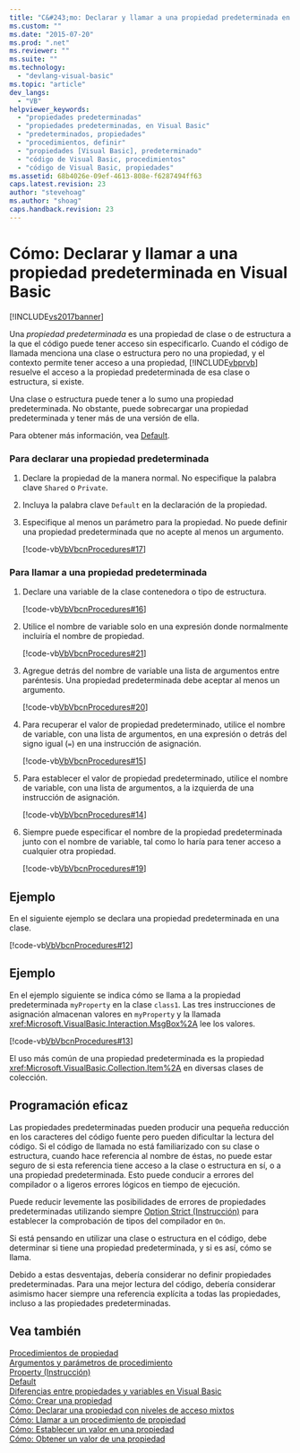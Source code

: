 ```yaml
---
title: "C&#243;mo: Declarar y llamar a una propiedad predeterminada en Visual Basic | Microsoft Docs"
ms.custom: ""
ms.date: "2015-07-20"
ms.prod: ".net"
ms.reviewer: ""
ms.suite: ""
ms.technology: 
  - "devlang-visual-basic"
ms.topic: "article"
dev_langs: 
  - "VB"
helpviewer_keywords: 
  - "propiedades predeterminadas"
  - "propiedades predeterminadas, en Visual Basic"
  - "predeterminados, propiedades"
  - "procedimientos, definir"
  - "propiedades [Visual Basic], predeterminado"
  - "código de Visual Basic, procedimientos"
  - "código de Visual Basic, propiedades"
ms.assetid: 68b4026e-09ef-4613-808e-f6287494ff63
caps.latest.revision: 23
author: "stevehoag"
ms.author: "shoag"
caps.handback.revision: 23
---
```

# C&#243;mo: Declarar y llamar a una propiedad predeterminada en Visual Basic
[!INCLUDE[vs2017banner](../../../../visual-basic/developing-apps/includes/vs2017banner.md)]

Una *propiedad predeterminada* es una propiedad de clase o de estructura a la que el código puede tener acceso sin especificarlo.  Cuando el código de llamada menciona una clase o estructura pero no una propiedad, y el contexto permite tener acceso a una propiedad, [!INCLUDE[vbprvb](../../../../csharp/programming-guide/concepts/linq/includes/vbprvb-md.md)] resuelve el acceso a la propiedad predeterminada de esa clase o estructura, si existe.  
  
 Una clase o estructura puede tener a lo sumo una propiedad predeterminada.  No obstante, puede sobrecargar una propiedad predeterminada y tener más de una versión de ella.  
  
 Para obtener más información, vea [Default](../../../../visual-basic/language-reference/modifiers/default.md).  
  
### Para declarar una propiedad predeterminada  
  
1.  Declare la propiedad de la manera normal.  No especifique la palabra clave `Shared` o `Private`.  
  
2.  Incluya la palabra clave `Default` en la declaración de la propiedad.  
  
3.  Especifique al menos un parámetro para la propiedad.  No puede definir una propiedad predeterminada que no acepte al menos un argumento.  
  
     [!code-vb[VbVbcnProcedures#17](../../../../visual-basic/programming-guide/language-features/procedures/codesnippet/visualbasic/how-to-declare-and-call-_1.vb)]  
  
### Para llamar a una propiedad predeterminada  
  
1.  Declare una variable de la clase contenedora o tipo de estructura.  
  
     [!code-vb[VbVbcnProcedures#16](../../../../visual-basic/programming-guide/language-features/procedures/codesnippet/visualbasic/how-to-declare-and-call-_2.vb)]  
  
2.  Utilice el nombre de variable solo en una expresión donde normalmente incluiría el nombre de propiedad.  
  
     [!code-vb[VbVbcnProcedures#21](../../../../visual-basic/programming-guide/language-features/procedures/codesnippet/visualbasic/how-to-declare-and-call-_3.vb)]  
  
3.  Agregue detrás del nombre de variable una lista de argumentos entre paréntesis.  Una propiedad predeterminada debe aceptar al menos un argumento.  
  
     [!code-vb[VbVbcnProcedures#20](../../../../visual-basic/programming-guide/language-features/procedures/codesnippet/visualbasic/how-to-declare-and-call-_4.vb)]  
  
4.  Para recuperar el valor de propiedad predeterminado, utilice el nombre de variable, con una lista de argumentos, en una expresión o detrás del signo igual \(`=`\) en una instrucción de asignación.  
  
     [!code-vb[VbVbcnProcedures#15](../../../../visual-basic/programming-guide/language-features/procedures/codesnippet/visualbasic/how-to-declare-and-call-_5.vb)]  
  
5.  Para establecer el valor de propiedad predeterminado, utilice el nombre de variable, con una lista de argumentos, a la izquierda de una instrucción de asignación.  
  
     [!code-vb[VbVbcnProcedures#14](../../../../visual-basic/programming-guide/language-features/procedures/codesnippet/visualbasic/how-to-declare-and-call-_6.vb)]  
  
6.  Siempre puede especificar el nombre de la propiedad predeterminada junto con el nombre de variable, tal como lo haría para tener acceso a cualquier otra propiedad.  
  
     [!code-vb[VbVbcnProcedures#19](../../../../visual-basic/programming-guide/language-features/procedures/codesnippet/visualbasic/how-to-declare-and-call-_7.vb)]  
  
## Ejemplo  
 En el siguiente ejemplo se declara una propiedad predeterminada en una clase.  
  
 [!code-vb[VbVbcnProcedures#12](../../../../visual-basic/programming-guide/language-features/procedures/codesnippet/visualbasic/how-to-declare-and-call-_8.vb)]  
  
## Ejemplo  
 En el ejemplo siguiente se indica cómo se llama a la propiedad predeterminada `myProperty` en la clase `class1`.  Las tres instrucciones de asignación almacenan valores en `myProperty` y la llamada <xref:Microsoft.VisualBasic.Interaction.MsgBox%2A> lee los valores.  
  
 [!code-vb[VbVbcnProcedures#13](../../../../visual-basic/programming-guide/language-features/procedures/codesnippet/visualbasic/how-to-declare-and-call-_9.vb)]  
  
 El uso más común de una propiedad predeterminada es la propiedad <xref:Microsoft.VisualBasic.Collection.Item%2A> en diversas clases de colección.  
  
## Programación eficaz  
 Las propiedades predeterminadas pueden producir una pequeña reducción en los caracteres del código fuente pero pueden dificultar la lectura del código.  Si el código de llamada no está familiarizado con su clase o estructura, cuando hace referencia al nombre de éstas, no puede estar seguro de si esta referencia tiene acceso a la clase o estructura en sí, o a una propiedad predeterminada.  Esto puede conducir a errores del compilador o a ligeros errores lógicos en tiempo de ejecución.  
  
 Puede reducir levemente las posibilidades de errores de propiedades predeterminadas utilizando siempre [Option Strict \(Instrucción\)](../../../../visual-basic/language-reference/statements/option-strict-statement.md) para establecer la comprobación de tipos del compilador en `On`.  
  
 Si está pensando en utilizar una clase o estructura en el código, debe determinar si tiene una propiedad predeterminada, y si es así, cómo se llama.  
  
 Debido a estas desventajas, debería considerar no definir propiedades predeterminadas.  Para una mejor lectura del código, debería considerar asimismo hacer siempre una referencia explícita a todas las propiedades, incluso a las propiedades predeterminadas.  
  
## Vea también  
 [Procedimientos de propiedad](../../../../visual-basic/programming-guide/language-features/procedures/property-procedures.md)   
 [Argumentos y parámetros de procedimiento](../../../../visual-basic/programming-guide/language-features/procedures/procedure-parameters-and-arguments.md)   
 [Property \(Instrucción\)](../../../../visual-basic/language-reference/statements/property-statement.md)   
 [Default](../../../../visual-basic/language-reference/modifiers/default.md)   
 [Diferencias entre propiedades y variables en Visual Basic](../../../../visual-basic/programming-guide/language-features/procedures/differences-between-properties-and-variables.md)   
 [Cómo: Crear una propiedad](../../../../visual-basic/programming-guide/language-features/procedures/how-to-create-a-property.md)   
 [Cómo: Declarar una propiedad con niveles de acceso mixtos](../../../../visual-basic/programming-guide/language-features/procedures/how-to-declare-a-property-with-mixed-access-levels.md)   
 [Cómo: Llamar a un procedimiento de propiedad](../../../../visual-basic/programming-guide/language-features/procedures/how-to-call-a-property-procedure.md)   
 [Cómo: Establecer un valor en una propiedad](../../../../visual-basic/programming-guide/language-features/procedures/how-to-put-a-value-in-a-property.md)   
 [Cómo: Obtener un valor de una propiedad](../../../../visual-basic/programming-guide/language-features/procedures/how-to-get-a-value-from-a-property.md)